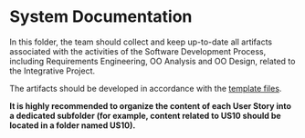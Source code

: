 # System Documentation

In this folder, the team should collect and keep up-to-date all artifacts associated with the activities of the Software Development Process, including Requirements Engineering, OO Analysis and OO Design, related to the Integrative Project.

The artifacts should be developed in accordance with the [template files](../(template-files)).

**It is highly recommended to organize the content of each User Story into a dedicated subfolder (for example, content related to US10 should be located in a folder named US10).**